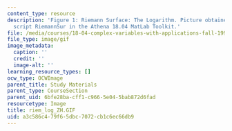 ```yaml
---
content_type: resource
description: 'Figure 1: Riemann Surface: The Logarithm. Picture obtained using the
  script RiemannSur in the Athena 18.04 MatLab Toolkit.'
file: /media/courses/18-04-complex-variables-with-applications-fall-1999/a3c586c479f65dbc7072cb1c6ec66db9_riem_log_ZH.GIF
file_type: image/gif
image_metadata:
  caption: ''
  credit: ''
  image-alt: ''
learning_resource_types: []
ocw_type: OCWImage
parent_title: Study Materials
parent_type: CourseSection
parent_uid: 6bfe28ba-cff1-c966-5e04-5bab872d6fad
resourcetype: Image
title: riem_log_ZH.GIF
uid: a3c586c4-79f6-5dbc-7072-cb1c6ec66db9
---
```

